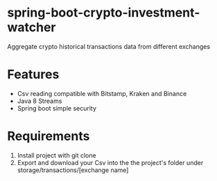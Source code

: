 # spring-boot-crypto-investment-watcher
Aggregate crypto historical transactions data from different exchanges

# Features
- Csv reading compatible with Bitstamp, Kraken and Binance
- Java 8 Streams 
- Spring boot simple security

# Requirements 
1. Install project with git clone
2. Export and download your Csv into the the project's folder under storage/transactions/[exchange name]

